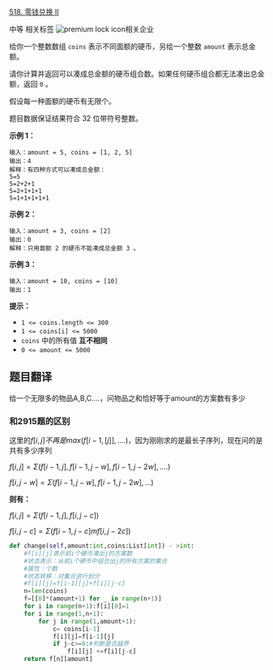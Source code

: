 

[518. 零钱兑换 II](https://leetcode.cn/problems/coin-change-ii/)

中等   相关标签  ![premium lock icon](https://static.leetcode.cn/cn-frontendx-assets/production/_next/static/images/lock-a6627e2c7fa0ce8bc117c109fb4e567d.svg)相关企业



给你一个整数数组 `coins` 表示不同面额的硬币，另给一个整数 `amount` 表示总金额。

请你计算并返回可以凑成总金额的硬币组合数。如果任何硬币组合都无法凑出总金额，返回 `0` 。

假设每一种面额的硬币有无限个。 

题目数据保证结果符合 32 位带符号整数。

 



**示例 1：**

```
输入：amount = 5, coins = [1, 2, 5]
输出：4
解释：有四种方式可以凑成总金额：
5=5
5=2+2+1
5=2+1+1+1
5=1+1+1+1+1
```

**示例 2：**

```
输入：amount = 3, coins = [2]
输出：0
解释：只用面额 2 的硬币不能凑成总金额 3 。
```

**示例 3：**

```
输入：amount = 10, coins = [10] 
输出：1
```

 

**提示：**

- `1 <= coins.length <= 300`
- `1 <= coins[i] <= 5000`
- `coins` 中的所有值 **互不相同**
- `0 <= amount <= 5000`



## 题目翻译

给一个无限多的物品A,B,C....，问物品之和恰好等于amount的方案数有多少



### 和2915题的区别

这里的$f[i,j]不再是max(f[i-1,[j]],....)$，因为刚刚求的是最长子序列，现在问的是共有多少序列



$f[i,j]=Σ(f[i-1,j],f[i-1,j-w],f[i-1,j-2w],....)$

$f[i,j-w]=Σ(f[i-1,j-w],f[i-1,j-2w],...)$

**则有：**

$f[i,j]=Σ(f[i-1,j],f[i,j-c])$

$f[i,j-c]=Σ(f[i-1,j-c]mf[i,j-2c])$



```python
def change(self,amount:int,coins:List[int]) - >int:
    #f[i][j]表示前i个硬币凑出j的方案数
    #状态表示：从前i个硬币中组合出j的所有方案的集合
    #属性：个数
    #状态转移：对集合进行划分
    #f[i][j]=f[i-1][j]+f[i][j-c]
    n=len(coins)
    f=[[0]*(amount+1) for _ in range(n+1)]
    for i in range(n+1):f[i][0]=1
    for i in range(1,n+1):
        for j in range(1,amount+1):
            c= coins[i-1]
            f[i][j]=f[i-1][j]
            if j-c>=0:#判断是否越界
                f[i][j] +=f[i][j-c]
 	return f[n][amount]
```

